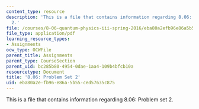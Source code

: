 ```yaml
---
content_type: resource
description: 'This is a file that contains information regarding 8.06: Problem set
  2.'
file: /courses/8-06-quantum-physics-iii-spring-2016/eba80a2efb96e86a5b55ced57635c875_MIT8_06S16_ps2.pdf
file_type: application/pdf
learning_resource_types:
- Assignments
ocw_type: OCWFile
parent_title: Assignments
parent_type: CourseSection
parent_uid: bc285b80-4954-0dae-1aa4-109b4bfcb10a
resourcetype: Document
title: '8.06: Problem Set 2'
uid: eba80a2e-fb96-e86a-5b55-ced57635c875
---
```

This is a file that contains information regarding 8.06: Problem set 2.

